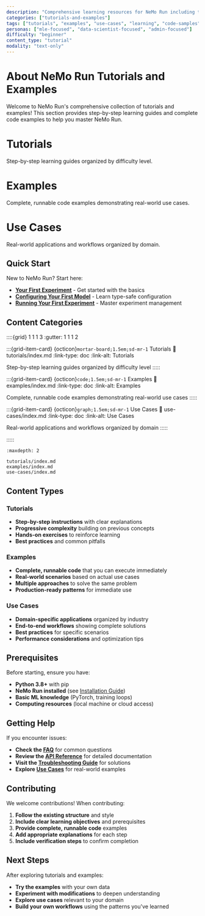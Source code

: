 ```yaml
---
description: "Comprehensive learning resources for NeMo Run including tutorials, examples, and use cases"
categories: ["tutorials-and-examples"]
tags: ["tutorials", "examples", "use-cases", "learning", "code-samples", "real-world", "step-by-step"]
personas: ["mle-focused", "data-scientist-focused", "admin-focused"]
difficulty: "beginner"
content_type: "tutorial"
modality: "text-only"
---
```


# About NeMo Run Tutorials and Examples

Welcome to NeMo Run's comprehensive collection of tutorials and examples! This section provides step-by-step learning guides and complete code examples to help you master NeMo Run.

# Tutorials

Step-by-step learning guides organized by difficulty level.

# Examples

Complete, runnable code examples demonstrating real-world use cases.

# Use Cases

Real-world applications and workflows organized by domain.

## Quick Start

New to NeMo Run? Start here:

- **[Your First Experiment](tutorials/first-experiment.md)** - Get started with the basics
- **[Configuring Your First Model](tutorials/configuring-your-first-model.md)** - Learn type-safe configuration
- **[Running Your First Experiment](tutorials/running-your-first-experiment.md)** - Master experiment management

## Content Categories

::::{grid} 1 1 1 3
:gutter: 1 1 1 2

:::{grid-item-card} {octicon}`mortar-board;1.5em;sd-mr-1` Tutorials
:link: tutorials/index.md
:link-type: doc
:link-alt: Tutorials

Step-by-step learning guides organized by difficulty level
:::::

:::{grid-item-card} {octicon}`code;1.5em;sd-mr-1` Examples
:link: examples/index.md
:link-type: doc
:link-alt: Examples

Complete, runnable code examples demonstrating real-world use cases
:::::

:::{grid-item-card} {octicon}`graph;1.5em;sd-mr-1` Use Cases
:link: use-cases/index.md
:link-type: doc
:link-alt: Use Cases

Real-world applications and workflows organized by domain
:::::

:::::

```{toctree}
:maxdepth: 2

tutorials/index.md
examples/index.md
use-cases/index.md
```

## Content Types

### Tutorials

- **Step-by-step instructions** with clear explanations
- **Progressive complexity** building on previous concepts
- **Hands-on exercises** to reinforce learning
- **Best practices** and common pitfalls

### Examples

- **Complete, runnable code** that you can execute immediately
- **Real-world scenarios** based on actual use cases
- **Multiple approaches** to solve the same problem
- **Production-ready patterns** for immediate use

### Use Cases

- **Domain-specific applications** organized by industry
- **End-to-end workflows** showing complete solutions
- **Best practices** for specific scenarios
- **Performance considerations** and optimization tips

## Prerequisites

Before starting, ensure you have:

- **Python 3.8+** with pip
- **NeMo Run installed** (see [Installation Guide](../get-started/install.md))
- **Basic ML knowledge** (PyTorch, training loops)
- **Computing resources** (local machine or cloud access)

## Getting Help

If you encounter issues:

- **Check the [FAQ](../reference/faqs.md)** for common questions
- **Review the [API Reference](../reference/api.md)** for detailed documentation
- **Visit the [Troubleshooting Guide](../reference/troubleshooting.md)** for solutions
- **Explore [Use Cases](use-cases/index.md)** for real-world examples

## Contributing

We welcome contributions! When contributing:

1. **Follow the existing structure** and style
2. **Include clear learning objectives** and prerequisites
3. **Provide complete, runnable code** examples
4. **Add appropriate explanations** for each step
5. **Include verification steps** to confirm completion

## Next Steps

After exploring tutorials and examples:

- **Try the examples** with your own data
- **Experiment with modifications** to deepen understanding
- **Explore use cases** relevant to your domain
- **Build your own workflows** using the patterns you've learned
